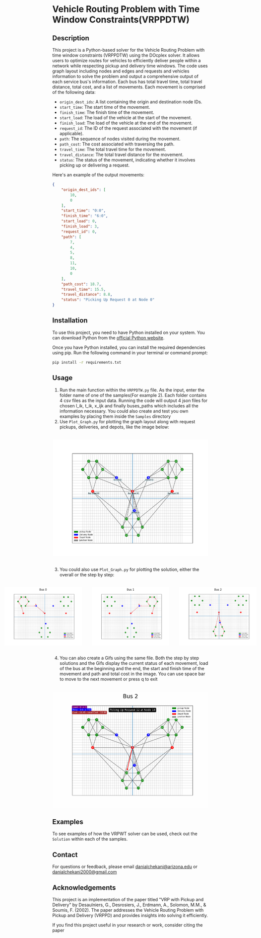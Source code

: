 # Vehicle Routing Problem with Time Window Constraints(VRPPDTW)

## Description
This project is a Python-based solver for the Vehicle Routing Problem with time window constraints (VRPPDTW) using the DOcplex solver. It allows users to optimize routes for vehicles to efficiently deliver people within a network while respecting pickup and delivery time windows.
The code uses graph layout including nodes and edges and requests and vehicles information to solve the problem and output a comprehensive output of each service bus's information. Each bus has total travel time, total travel distance, total cost, and a list of movements. Each movement is comprised of the following data:
- `origin_dest_ids`: A list containing the origin and destination node IDs.
- `start_time`: The start time of the movement.
- `finish_time`: The finish time of the movement.
- `start_load`: The load of the vehicle at the start of the movement.
- `finish_load`: The load of the vehicle at the end of the movement.
- `request_id`: The ID of the request associated with the movement (if applicable).
- `path`: The sequence of nodes visited during the movement.
- `path_cost`: The cost associated with traversing the path.
- `travel_time`: The total travel time for the movement.
- `travel_distance`: The total travel distance for the movement.
- `status`: The status of the movement, indicating whether it involves picking up or delivering a request.

Here's an example of the output movements:

```json
{
    "origin_dest_ids": [
        10,
        0
    ],
    "start_time": "0:0",
    "finish_time": "6:0",
    "start_load": 0,
    "finish_load": 3,
    "request_id": 0,
    "path": [
        7,
        4,
        5,
        8,
        11,
        10,
        0
    ],
    "path_cost": 18.7,
    "travel_time": 15.5,
    "travel_distance": 8.8,
    "status": "Picking Up Request 0 at Node 0"
}
```

## Installation

To use this project, you need to have Python installed on your system. You can download Python from the [official Python website](https://www.python.org/downloads/).

Once you have Python installed, you can install the required dependencies using pip. Run the following command in your terminal or command prompt:

```bash
pip install -r requirements.txt
```

## Usage
1. Run the main function within the `VRPPDTW.py` file. As the input, enter the folder name of one of the samples(For example 2). Each folder contains 4 csv files as the input data. Running the code will output 4 json files for chosen l_ik, t_ik, x_ijk and finally buses_paths which includes all the information necessary. You could also create and test you own examples by placing them inside the `Samples` directory
2. Use `Plot_Graph.py` for plotting the graph layout along with request pickups, deliveries, and depots, like the image below:


<div style="text-align:center;margin-top:2rem;margin-bottom:2rem">
<img src="images/Base_Graph_3.png" alt="Base_Graph" width="500" height="auto">
</div>


3. You could also use `Plot_Graph.py` for plotting the solution, either the overall or the step by step:

<div style="align-items:center;display:flex;justify-content:center;gap:2rem;margin-top:2rem;margin-bottom:2rem">
<img src="images/Overall_Solution1_3.png" alt="Overall_1" width="250" height="auto">
<img src="images/Overall_Solution2_3.png" alt="Overall_2" width="250" height="auto">
<img src="images/Overall_Solution3_3.png" alt="Overall_3" width="250" height="auto">
</div>

4. You can also create a Gifs using the same file. Both the step by step solutions and the Gifs display the current status of each movement, load of the bus at the beginning and the end, the start and finish time of the movement and path and total cost in the image.
You can use space bar to move to the next movement or press q to exit

<div style="align-items:center;display:flex;justify-content:center;gap:2rem;margin-top:2rem;margin-bottom:2rem">
<img src="images/bus_2.gif" alt="bus2_gif" width="500" height="auto">
</div>

## Examples
To see examples of how the VRPWT solver can be used, check out the `Solution` within each of the samples.

## Contact
For questions or feedback, please email [danialchekani@arizona.edu](mailto:danialchekani@arizona.edu) or [danialchekani2000@gmail.com](danialchekani2000@gmail.com)

## Acknowledgements

This project is an implementation of the paper titled "VRP with Pickup and Delivery" by Desaulniers, G., Desrosiers, J., Erdmann, A., Solomon, M.M., & Soumis, F. (2002). The paper addresses the Vehicle Routing Problem with Pickup and Delivery (VRPPD) and provides insights into solving it efficiently.

If you find this project useful in your research or work, consider citing the paper




